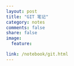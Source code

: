 ```yaml
---
layout: post
title: "GIT 笔记"
category: notes
comments: false
share: false
image:
  feature:

link: /notebook/git.html
---
```

